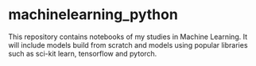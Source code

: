 # machinelearning_python
This repository contains notebooks of my studies in Machine Learning. It will include models build from scratch and models using popular libraries such as sci-kit learn, tensorflow and pytorch.
